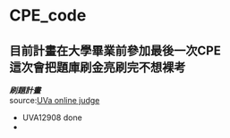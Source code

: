 # CPE_code  
**目前計畫在大學畢業前參加最後一次CPE**  
**這次會把題庫刷金亮刷完不想裸考**  
--- 
***刷題計畫***  
source:[UVa online judge](https://onlinejudge.org/index.php?option=com_frontpage&Itemid=1)  
+ UVA12908 done
+ 


